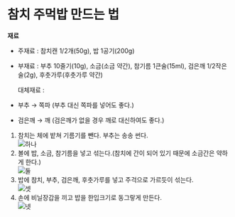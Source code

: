 # 참치 주먹밥 만드는 법

__재료__


+ 주재료 : 참치캔 1/2개(50g), 밥 1공기(200g)
+ 부재료 : 부추 10줄기(10g), 소금(소금 약간), 참기름 1큰술(15ml), 검은깨 1/2작은술(2g), 후춧가루(후춧가루 약간)
  
   대체재료 :
+ 부추 → 쪽파 (부추 대신 쪽파를 넣어도 좋다.)
+ 검은깨 → 깨 (검은깨가 없을 경우 깨로 대신하여도 좋다.)





1. 참치는 체에 밭쳐 기름기를 뺀다. 부추는 송송 썬다.  
![하나](https://dbscthumb-phinf.pstatic.net/2756_000_1/20131107221441561_FZ9YFE9S5.jpg/353_i3.jpg?type=w224_fst_n&wm=Y)
2. 볼에 밥, 소금, 참기름을 넣고 섞는다.(참치에 간이 되어 있기 때문에 소금간은 약하게 한다.)  
![둘](https://dbscthumb-phinf.pstatic.net/2756_000_1/20131107221445754_REDCI7U7I.jpg/353_i4.jpg?type=w224_fst_n&wm=Y)
3. 밥에 참치, 부추, 검은깨, 후춧가루를 넣고 주걱으로 가르듯이 섞는다.  
![셋](https://dbscthumb-phinf.pstatic.net/2756_000_1/20131107221448482_1FPV2YC1X.jpg/353_i5.jpg?type=w224_fst_n&wm=Y)
4. 손에 비닐장갑을 끼고 밥을 한입크기로 동그랗게 만든다.  
![넷](https://dbscthumb-phinf.pstatic.net/2756_000_1/20131107221452523_D8VY8D3O9.jpg/353_i6.jpg?type=w224_fst_n&wm=Y)
  
